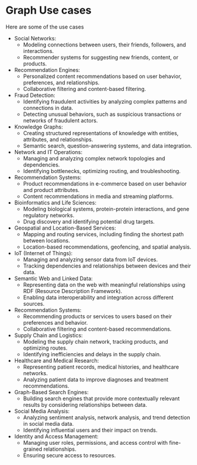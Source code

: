 # Graph Use cases

Here are some of the use cases

* Social Networks:
    * Modeling connections between users, their friends, followers, and interactions.
    * Recommender systems for suggesting new friends, content, or products.
* Recommendation Engines:
    * Personalized content recommendations based on user behavior, preferences, and relationships.
    * Collaborative filtering and content-based filtering.
* Fraud Detection:
    * Identifying fraudulent activities by analyzing complex patterns and connections in data.
    * Detecting unusual behaviors, such as suspicious transactions or networks of fraudulent actors.
* Knowledge Graphs:
    * Creating structured representations of knowledge with entities, attributes, and relationships.
    * Semantic search, question-answering systems, and data integration.
* Network and IT Operations:
    * Managing and analyzing complex network topologies and dependencies.
    * Identifying bottlenecks, optimizing routing, and troubleshooting.
* Recommendation Systems:
    * Product recommendations in e-commerce based on user behavior and product attributes.
    * Content recommendations in media and streaming platforms.
* Bioinformatics and Life Sciences:
    * Modeling biological systems, protein-protein interactions, and gene regulatory networks.
    * Drug discovery and identifying potential drug targets.
* Geospatial and Location-Based Services:
    * Mapping and routing services, including finding the shortest path between locations.
    * Location-based recommendations, geofencing, and spatial analysis.
* IoT (Internet of Things):
    * Managing and analyzing sensor data from IoT devices.
    * Tracking dependencies and relationships between devices and their data.
* Semantic Web and Linked Data:
    * Representing data on the web with meaningful relationships using RDF (Resource Description Framework).
    * Enabling data interoperability and integration across different sources.
* Recommendation Systems:
    * Recommending products or services to users based on their preferences and behavior.
    * Collaborative filtering and content-based recommendations.
* Supply Chain and Logistics:
    * Modeling the supply chain network, tracking products, and optimizing routes.
    * Identifying inefficiencies and delays in the supply chain.
* Healthcare and Medical Research:
    * Representing patient records, medical histories, and healthcare networks.
    * Analyzing patient data to improve diagnoses and treatment recommendations.
* Graph-Based Search Engines:
    * Building search engines that provide more contextually relevant results by considering relationships between data.
* Social Media Analysis:
    * Analyzing sentiment analysis, network analysis, and trend detection in social media data.
    * Identifying influential users and their impact on trends.
* Identity and Access Management:
    * Managing user roles, permissions, and access control with fine-grained relationships.
    * Ensuring secure access to resources.

